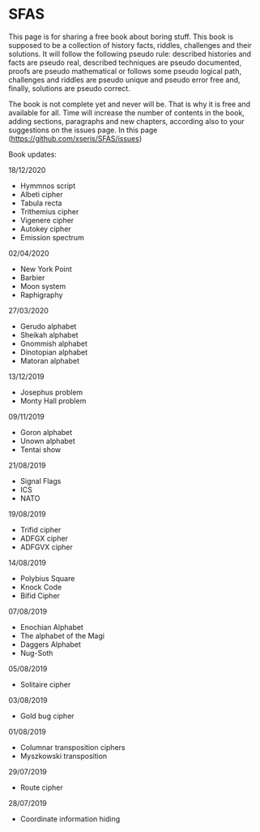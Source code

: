 # SFAS

This page is for sharing a free book about boring stuff. This book is supposed to be a collection of history facts, riddles, challenges and their solutions. It will follow the following pseudo rule: described histories and facts are pseudo real, described techniques are pseudo documented, proofs are pseudo mathematical or follows some pseudo logical path, challenges and riddles are pseudo unique and pseudo error free and, finally, solutions are pseudo correct.

The book is not complete yet and never will be. That is why it is free and available for all. Time will increase the number of contents in the book, adding sections, paragraphs and new chapters, according also to your suggestions on the issues page. In this page (https://github.com/xseris/SFAS/issues)

Book updates:

18/12/2020

+ Hymmnos script
+ Albeti cipher
+ Tabula recta
+ Trithemius cipher
+ Vigenere cipher
+ Autokey cipher
+ Emission spectrum

02/04/2020

+ New York Point
+ Barbier
+ Moon system
+ Raphigraphy

27/03/2020

+ Gerudo alphabet
+ Sheikah alphabet
+ Gnommish alphabet
+ Dinotopian alphabet
+ Matoran alphabet

13/12/2019

+ Josephus problem
+ Monty Hall problem

09/11/2019

+ Goron alphabet
+ Unown alphabet
+ Tentai show

21/08/2019

+ Signal Flags
+ ICS
+ NATO

19/08/2019

+ Trifid cipher
+ ADFGX cipher
+ ADFGVX cipher

14/08/2019

+ Polybius Square
+ Knock Code
+ Bifid Cipher

07/08/2019

+ Enochian Alphabet
+ The alphabet of the Magi
+ Daggers Alphabet
+ Nug-Soth

05/08/2019

+ Solitaire cipher

03/08/2019

+ Gold bug cipher

01/08/2019

+ Columnar transposition ciphers
+ Myszkowski transposition

29/07/2019

+ Route cipher

28/07/2019

+ Coordinate information hiding